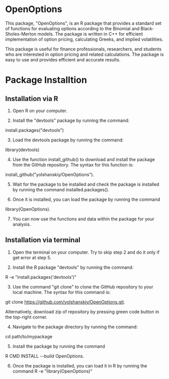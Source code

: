 # OpenOptions

This package, "OpenOptions", is an R package that provides a standard set of functions for evaluating options according to the Binomial and Black-Sholes-Merton models. The package is written in C++ for efficient implementation of option pricing, calculating Greeks, and implied volatilities.

This package is useful for finance professionals, researchers, and students who are interested in option pricing and related calculations. The package is easy to use and provides efficient and accurate results.

# Package Installtion 

## Installation via R

1. Open R on your computer.

2. Install the "devtools" package by running the command:

  install.packages("devtools")

3. Load the devtools package by running the command:

  library(devtools)

4. Use the function install_github() to download and install the package from the GitHub repository. The syntax for this function is: 

  install_github("yolshanskiy/OpenOptions"). 

5. Wait for the package to be installed and check the package is installed by running the command installed.packages().

6. Once it is installed, you can load the package by running the command

  library(OpenOptions).

7. You can now use the functions and data within the package for your analysis.

## Installation via terminal

1. Open the terminal on your computer. Try to skip step 2 and do it only if get error at step 5.

2. Install the R package "devtools" by running the command: 

  R -e "install.packages('devtools')"

3. Use the command "git clone" to clone the GitHub repository to your local machine. The syntax for this command is:

  git clone https://github.com/yolshanskiy/OpenOptions.git.
  
Alternatively, download zip of repository by pressing green code button in the top-right corner.

4. Navigate to the package directory by running the command:

  cd path/to/mypackage

5. Install the package by running the command

  R CMD INSTALL --build OpenOptions.

6. Once the package is installed, you can load it in R by running the command
  R -e "library(OpenOptions)"

